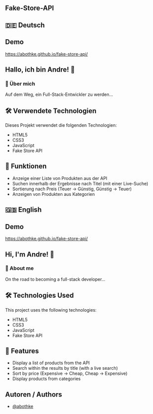 ## Fake-Store-API

## 🇩🇪 Deutsch

## Demo

https://abothke.github.io/fake-store-api/

## Hallo, ich bin Andre! 👋

### 🚀 Über mich

Auf dem Weg, ein Full-Stack-Entwickler zu werden...

## 🛠️ Verwendete Technologien

Dieses Projekt verwendet die folgenden Technologien:

- HTML5
- CSS3
- JavaScript
- Fake Store API

## 📝 Funktionen

- Anzeige einer Liste von Produkten aus der API
- Suchen innerhalb der Ergebnisse nach Titel (mit einer Live-Suche)
- Sortierung nach Preis (Teuer -> Günstig, Günstig -> Teuer)
- Anzeigen von Produkten aus Kategorien

## 🇬🇧 English

## Demo

https://abothke.github.io/fake-store-api/

## Hi, I'm Andre! 👋

### 🚀 About me

On the road to becoming a full-stack developer...

## 🛠️ Technologies Used

This project uses the following technologies:

- HTML5
- CSS3
- JavaScript
- Fake Store API

## 📝 Features

- Display a list of products from the API
- Search within the results by title (with a live search)
- Sort by price (Expensive -> Cheap, Cheap -> Expensive)
- Display products from categories

## Autoren / Authors

- [@abothke](https://www.github.com/abothke)